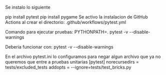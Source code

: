 Se instalo lo siguiente

pip install pytest
pip install pygame
Se activo la instalacion de GitHub Actions al crear el directorio: .github/workflows/pytest.yml


Comando para ejecutar pruebas:
PYTHONPATH=. pytest -v --disable-warnings

Deberia funcionar con: pytest -v --disable-warnings

En el archivo pytest.ini lo configuramos para negar algun archivo que ya no queremos que entre a pruebas unitarias
[pytest]
norecursedirs = tests/excluded_tests
addopts = --ignore=tests/test_bricks.py
